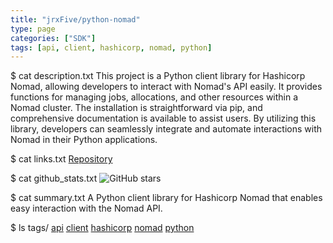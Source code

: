 ```yaml
---
title: "jrxFive/python-nomad"
type: page
categories: ["SDK"]
tags: [api, client, hashicorp, nomad, python]
---
```


$ cat description.txt
This project is a Python client library for Hashicorp Nomad, allowing developers to interact with Nomad's API easily. It provides functions for managing jobs, allocations, and other resources within a Nomad cluster. The installation is straightforward via pip, and comprehensive documentation is available to assist users. By utilizing this library, developers can seamlessly integrate and automate interactions with Nomad in their Python applications.

$ cat links.txt
[Repository](https://github.com/jrxFive/python-nomad)

$ cat github_stats.txt
![GitHub stars](https://img.shields.io/github/stars/jrxFive/python-nomad?style=social)


$ cat summary.txt
A Python client library for Hashicorp Nomad that enables easy interaction with the Nomad API.


$ ls tags/
[api](/tags/api/)
[client](/tags/client/)
[hashicorp](/tags/hashicorp/)
[nomad](/tags/nomad/)
[python](/tags/python/)
